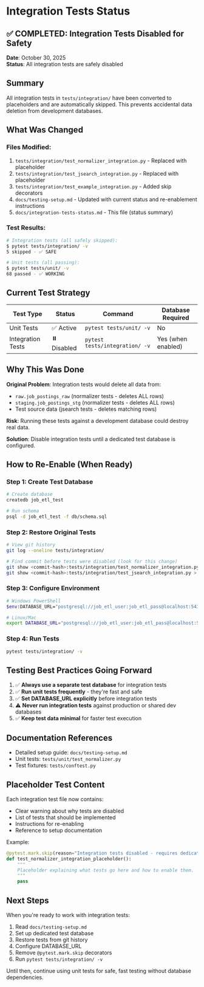 # Integration Tests Status

## ✅ COMPLETED: Integration Tests Disabled for Safety

**Date**: October 30, 2025  
**Status**: All integration tests are safely disabled

## Summary

All integration tests in `tests/integration/` have been converted to placeholders and are automatically skipped. This prevents accidental data deletion from development databases.

## What Was Changed

### Files Modified:
1. `tests/integration/test_normalizer_integration.py` - Replaced with placeholder
2. `tests/integration/test_jsearch_integration.py` - Replaced with placeholder  
3. `tests/integration/test_example_integration.py` - Added skip decorators
4. `docs/testing-setup.md` - Updated with current status and re-enablement instructions
5. `docs/integration-tests-status.md` - This file (status summary)

### Test Results:
```bash
# Integration tests (all safely skipped):
$ pytest tests/integration/ -v
5 skipped - ✅ SAFE

# Unit tests (all passing):
$ pytest tests/unit/ -v  
68 passed - ✅ WORKING
```

## Current Test Strategy

| Test Type | Status | Command | Database Required |
|-----------|--------|---------|-------------------|
| Unit Tests | ✅ Active | `pytest tests/unit/ -v` | No |
| Integration Tests | ⏸️ Disabled | `pytest tests/integration/ -v` | Yes (when enabled) |

## Why This Was Done

**Original Problem**: Integration tests would delete all data from:
- `raw.job_postings_raw` (normalizer tests - deletes ALL rows)
- `staging.job_postings_stg` (normalizer tests - deletes ALL rows)
- Test source data (jsearch tests - deletes matching rows)

**Risk**: Running these tests against a development database could destroy real data.

**Solution**: Disable integration tests until a dedicated test database is configured.

## How to Re-Enable (When Ready)

### Step 1: Create Test Database
```bash
# Create database
createdb job_etl_test

# Run schema
psql -d job_etl_test -f db/schema.sql
```

### Step 2: Restore Original Tests
```bash
# View git history
git log --oneline tests/integration/

# Find commit before tests were disabled (look for this change)
git show <commit-hash>:tests/integration/test_normalizer_integration.py > tests/integration/test_normalizer_integration.py
git show <commit-hash>:tests/integration/test_jsearch_integration.py > tests/integration/test_jsearch_integration.py
```

### Step 3: Configure Environment
```bash
# Windows PowerShell
$env:DATABASE_URL="postgresql://job_etl_user:job_etl_pass@localhost:5432/job_etl_test"

# Linux/Mac
export DATABASE_URL="postgresql://job_etl_user:job_etl_pass@localhost:5432/job_etl_test"
```

### Step 4: Run Tests
```bash
pytest tests/integration/ -v
```

## Testing Best Practices Going Forward

1. ✅ **Always use a separate test database** for integration tests
2. ✅ **Run unit tests frequently** - they're fast and safe
3. ✅ **Set DATABASE_URL explicitly** before integration tests
4. ⚠️ **Never run integration tests** against production or shared dev databases
5. ✅ **Keep test data minimal** for faster test execution

## Documentation References

- Detailed setup guide: `docs/testing-setup.md`
- Unit tests: `tests/unit/test_normalizer.py`
- Test fixtures: `tests/conftest.py`

## Placeholder Test Content

Each integration test file now contains:
- Clear warning about why tests are disabled
- List of tests that should be implemented
- Instructions for re-enabling
- Reference to setup documentation

Example:
```python
@pytest.mark.skip(reason="Integration tests disabled - requires dedicated test database")
def test_normalizer_integration_placeholder():
    """
    Placeholder explaining what tests go here and how to enable them.
    """
    pass
```

## Next Steps

When you're ready to work with integration tests:

1. Read `docs/testing-setup.md`
2. Set up dedicated test database
3. Restore tests from git history
4. Configure DATABASE_URL
5. Remove `@pytest.mark.skip` decorators
6. Run `pytest tests/integration/ -v`

Until then, continue using unit tests for safe, fast testing without database dependencies.

